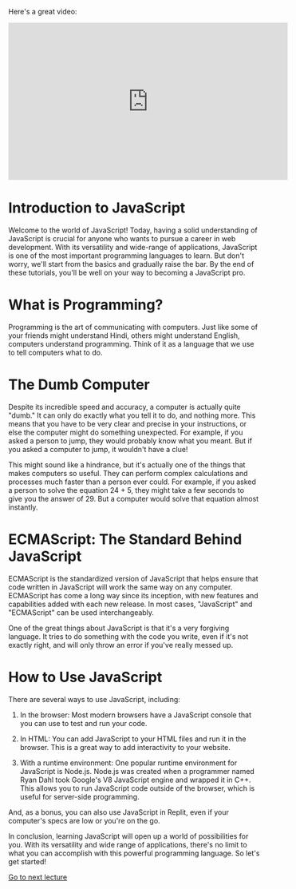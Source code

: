 <!DOCTYPE html>

Here's a great video:

<iframe width="560" height="315" src="https://www.youtube.com/embed/ER9SspLe4Hg" frameborder="0" allow="accelerometer; autoplay; encrypted-media; gyroscope; picture-in-picture" allowfullscreen></iframe>

# Introduction to JavaScript
Welcome to the world of JavaScript! Today, having a solid understanding of JavaScript is crucial for anyone who wants to pursue a career in web development. With its versatility and wide-range of applications, JavaScript is one of the most important programming languages to learn. But don't worry, we'll start from the basics and gradually raise the bar. By the end of these tutorials, you'll be well on your way to becoming a JavaScript pro.

# What is Programming?
Programming is the art of communicating with computers. Just like some of your friends might understand Hindi, others might understand English, computers understand programming. Think of it as a language that we use to tell computers what to do.

# The Dumb Computer
Despite its incredible speed and accuracy, a computer is actually quite "dumb." It can only do exactly what you tell it to do, and nothing more. This means that you have to be very clear and precise in your instructions, or else the computer might do something unexpected. For example, if you asked a person to jump, they would probably know what you meant. But if you asked a computer to jump, it wouldn't have a clue!

This might sound like a hindrance, but it's actually one of the things that makes computers so useful. They can perform complex calculations and processes much faster than a person ever could. For example, if you asked a person to solve the equation 24 + 5, they might take a few seconds to give you the answer of 29. But a computer would solve that equation almost instantly.

# ECMAScript: The Standard Behind JavaScript
ECMAScript is the standardized version of JavaScript that helps ensure that code written in JavaScript will work the same way on any computer. ECMAScript has come a long way since its inception, with new features and capabilities added with each new release. In most cases, "JavaScript" and "ECMAScript" can be used interchangeably.

One of the great things about JavaScript is that it's a very forgiving language. It tries to do something with the code you write, even if it's not exactly right, and will only throw an error if you've really messed up.

# How to Use JavaScript
There are several ways to use JavaScript, including:

1. In the browser: Most modern browsers have a JavaScript console that you can use to test and run your code.

2. In HTML: You can add JavaScript to your HTML files and run it in the browser. This is a great way to add interactivity to your website.

3. With a runtime environment: One popular runtime environment for JavaScript is Node.js. Node.js was created when a programmer named Ryan Dahl took Google's V8 JavaScript engine and wrapped it in C++. This allows you to run JavaScript code outside of the browser, which is useful for server-side programming.

And, as a bonus, you can also use JavaScript in Replit, even if your computer's specs are low or you're on the go.

In conclusion, learning JavaScript will open up a world of possibilities for you. With its versatility and wide range of applications, there's no limit to what you can accomplish with this powerful programming language. So let's get started!

[Go to next lecture](https://replit.com/@codewithharry/02Variables?v=1#index.js)
